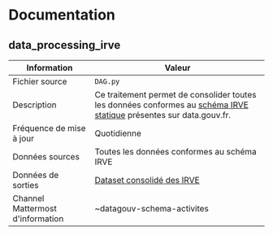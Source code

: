 # Documentation

## data_processing_irve

| Information | Valeur |
| -------- | -------- |
| Fichier source     | `DAG.py`     |
| Description | Ce traitement permet de consolider toutes les données conformes au [schéma IRVE statique](https://schema.data.gouv.fr/etalab/schema-irve-statique/) présentes sur data.gouv.fr. |
| Fréquence de mise à jour | Quotidienne |
| Données sources | Toutes les données conformes au schéma IRVE|
| Données de sorties | [Dataset consolidé des IRVE](https://www.data.gouv.fr/datasets/fichier-consolide-des-bornes-de-recharge-pour-vehicules-electriques/) |
| Channel Mattermost d'information | ~datagouv-schema-activites |
